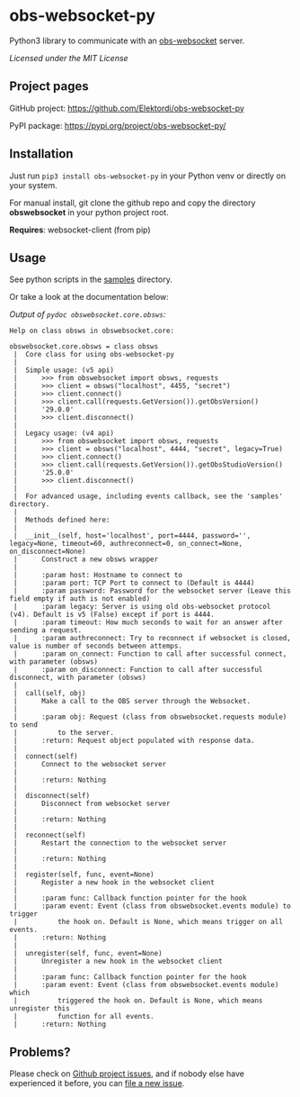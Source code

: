 # obs-websocket-py
Python3 library to communicate with an [obs-websocket](https://github.com/Palakis/obs-websocket) server.

_Licensed under the MIT License_

## Project pages

GitHub project: https://github.com/Elektordi/obs-websocket-py

PyPI package: https://pypi.org/project/obs-websocket-py/

## Installation

Just run `pip3 install obs-websocket-py` in your Python venv or directly on your system.

For manual install, git clone the github repo and copy the directory **obswebsocket** in your python project root.

**Requires**: websocket-client (from pip)

## Usage

See python scripts in the [samples](https://github.com/Elektordi/obs-websocket-py/tree/master/samples) directory.

Or take a look at the documentation below:

_Output of `pydoc obswebsocket.core.obsws`:_

```
Help on class obsws in obswebsocket.core:

obswebsocket.core.obsws = class obsws
 |  Core class for using obs-websocket-py
 |  
 |  Simple usage: (v5 api)
 |      >>> from obswebsocket import obsws, requests
 |      >>> client = obsws("localhost", 4455, "secret")
 |      >>> client.connect()
 |      >>> client.call(requests.GetVersion()).getObsVersion()
 |      '29.0.0'
 |      >>> client.disconnect()
 |  
 |  Legacy usage: (v4 api)
 |      >>> from obswebsocket import obsws, requests
 |      >>> client = obsws("localhost", 4444, "secret", legacy=True)
 |      >>> client.connect()
 |      >>> client.call(requests.GetVersion()).getObsStudioVersion()
 |      '25.0.0'
 |      >>> client.disconnect()
 |  
 |  For advanced usage, including events callback, see the 'samples' directory.
 |  
 |  Methods defined here:
 |  
 |  __init__(self, host='localhost', port=4444, password='', legacy=None, timeout=60, authreconnect=0, on_connect=None, on_disconnect=None)
 |      Construct a new obsws wrapper
 |      
 |      :param host: Hostname to connect to
 |      :param port: TCP Port to connect to (Default is 4444)
 |      :param password: Password for the websocket server (Leave this field empty if auth is not enabled)
 |      :param legacy: Server is using old obs-websocket protocol (v4). Default is v5 (False) except if port is 4444.
 |      :param timeout: How much seconds to wait for an answer after sending a request.
 |      :param authreconnect: Try to reconnect if websocket is closed, value is number of seconds between attemps.
 |      :param on_connect: Function to call after successful connect, with parameter (obsws)
 |      :param on_disconnect: Function to call after successful disconnect, with parameter (obsws)
 |  
 |  call(self, obj)
 |      Make a call to the OBS server through the Websocket.
 |      
 |      :param obj: Request (class from obswebsocket.requests module) to send
 |          to the server.
 |      :return: Request object populated with response data.
 |  
 |  connect(self)
 |      Connect to the websocket server
 |      
 |      :return: Nothing
 |  
 |  disconnect(self)
 |      Disconnect from websocket server
 |      
 |      :return: Nothing
 |  
 |  reconnect(self)
 |      Restart the connection to the websocket server
 |      
 |      :return: Nothing
 |  
 |  register(self, func, event=None)
 |      Register a new hook in the websocket client
 |      
 |      :param func: Callback function pointer for the hook
 |      :param event: Event (class from obswebsocket.events module) to trigger
 |          the hook on. Default is None, which means trigger on all events.
 |      :return: Nothing
 |  
 |  unregister(self, func, event=None)
 |      Unregister a new hook in the websocket client
 |      
 |      :param func: Callback function pointer for the hook
 |      :param event: Event (class from obswebsocket.events module) which
 |          triggered the hook on. Default is None, which means unregister this
 |          function for all events.
 |      :return: Nothing
```

## Problems?

Please check on [Github project issues](https://github.com/Elektordi/obs-websocket-py/issues), and if nobody else have experienced it before, you can [file a new issue](https://github.com/Elektordi/obs-websocket-py/issues/new).

